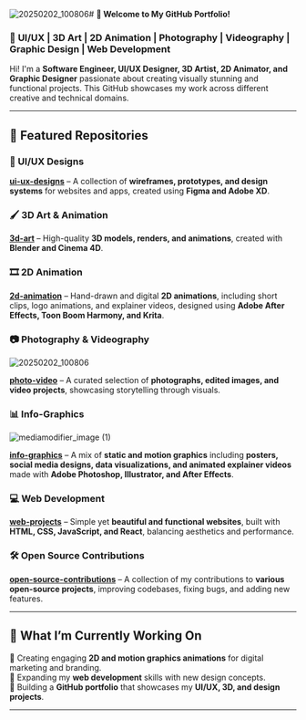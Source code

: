 ![20250202_100806](https://github.com/user-attachments/assets/0c25956f-4223-43a4-83a5-1715e634e1c6)# **👋 Welcome to My GitHub Portfolio!**  

### 🎨 **UI/UX | 3D Art | 2D Animation | Photography | Videography | Graphic Design | Web Development**  

Hi! I'm a **Software Engineer, UI/UX Designer, 3D Artist, 2D Animator, and Graphic Designer** passionate about creating visually stunning and functional projects. This GitHub showcases my work across different creative and technical domains.  

---

## **📌 Featured Repositories**  

### **🎨 UI/UX Designs**  
**[ui-ux-designs](https://github.com/curtismwarema-25/ui-ux-designs)** – A collection of **wireframes, prototypes, and design systems** for websites and apps, created using **Figma and Adobe XD**.  

### **🖌️ 3D Art & Animation**  
**[3d-art](https://github.com/curtismwarema-25/3d-art)** – High-quality **3D models, renders, and animations**, created with **Blender and Cinema 4D**.  

### **🎞️ 2D Animation**  
**[2d-animation](https://github.com/curtismwarema-25/2-D-animation)** – Hand-drawn and digital **2D animations**, including short clips, logo animations, and explainer videos, designed using **Adobe After Effects, Toon Boom Harmony, and Krita**.  

### **📷 Photography & Videography**  
![20250202_100806](https://github.com/user-attachments/assets/0f916930-0c26-4753-8f71-dd99dfe6e6b2)

**[photo-video](https://github.com/curtismwarema-25/photography)** – A curated selection of **photographs, edited images, and video projects**, showcasing storytelling through visuals.  

### **📊 Info-Graphics**  
![mediamodifier_image (1)](https://github.com/user-attachments/assets/2c62ba6f-4888-47bd-b31e-d2790948c44c)

**[info-graphics](https://github.com/curtismwarema-25/info-graphics)** – A mix of **static and motion graphics** including **posters, social media designs, data visualizations, and animated explainer videos** made with **Adobe Photoshop, Illustrator, and After Effects**.  

### **💻 Web Development**  
**[web-projects](https://github.com/curtismwarema-25/web-projects)** – Simple yet **beautiful and functional websites**, built with **HTML, CSS, JavaScript, and React**, balancing aesthetics and performance.  

### **🛠️ Open Source Contributions**  
**[open-source-contributions](https://github.com/curtismwarema-25/WRRIC)** – A collection of my contributions to **various open-source projects**, improving codebases, fixing bugs, and adding new features.  

---

## **🚀 What I’m Currently Working On**  
🔹 Creating engaging **2D and motion graphics animations** for digital marketing and branding.  
🔹 Expanding my **web development** skills with new design concepts.  
🔹 Building a **GitHub portfolio** that showcases my **UI/UX, 3D, and design projects**.  

---
